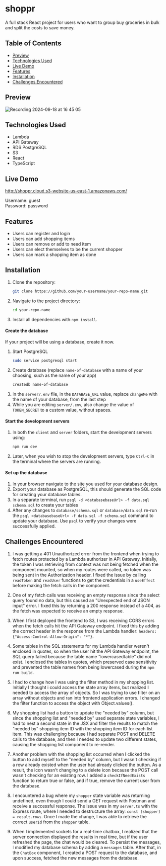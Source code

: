# shoppr

A full stack React project for users who want to group buy groceries in bulk and split the costs to save money.

## Table of Contents

- [Preview](#preview)
- [Technologies Used](#technologies-used)
- [Live Demo](#live-demo)
- [Features](#features)
- [Installation](#installation)
- [Challenges Encountered](#challenges-encountered)

## Preview

![Recording 2024-09-18 at 16 45 05](https://github.com/user-attachments/assets/00b1de4b-b80c-4192-9be6-73620f8dcac9)

## Technologies Used

- Lambda
- API Gateway
- RDS PostgreSQL
- S3
- React
- TypeScript

## Live Demo

http://shoppr.cloud.s3-website-us-east-1.amazonaws.com/

Username: guest  
Password: password

## Features

- Users can register and login
- Users can add shopping items
- Users can remove or add to need item
- Users can elect themselves to be the current shopper
- Users can mark a shopping item as done

## Installation

1. Clone the repository:
   ```bash
   git clone https://github.com/your-username/your-repo-name.git
   ```
2. Navigate to the project directory:
   ```bash
   cd your-repo-name
   ```
3. Install all dependencies with `npm install`.

#### Create the database

If your project will be using a database, create it now.

1. Start PostgreSQL
   ```sh
   sudo service postgresql start
   ```
1. Create database (replace `name-of-database` with a name of your choosing, such as the name of your app)
   ```sh
   createdb name-of-database
   ```
1. In the `server/.env` file, in the `DATABASE_URL` value, replace `changeMe` with the name of your database, from the last step
1. While you are editing `server/.env`, also change the value of `TOKEN_SECRET` to a custom value, without spaces.

#### Start the development servers

1. In both the `client` and `server` folders, start the development servers using:
   ```sh
   npm run dev
   ```
1. Later, when you wish to stop the development servers, type `Ctrl-C` in the terminal where the servers are running.

#### Set up the database

1. In your browser navigate to the site you used for your database design.
2. Export your database as PostgreSQL, this should generate the SQL code for creating your database tables.
3. In a separate terminal, run `psql -d <databasebaseUrl> -f data.sql schema.sql` to create your tables
4. After any changes to `database/schema.sql` or `database/data.sql` re-run the `psql <databasebaseUrl> -f data.sql -f schema.sql` command to update your database. Use `psql` to verify your changes were successfully applied.

## Challenges Encountered

1. I was getting a 401 Unauthorized error from the frontend when trying to fetch routes protected by a Lambda authorizer in API Gateway. Initially, the token I was retrieving from context was not being fetched when the component mounted, so when my routes were called, no token was being sent in the Authorization header. I fixed the issue by calling `readToken` and `readUser` functions to get the credentials in a `useEffect` before making the fetch calls in the component.

2. One of my fetch calls was receiving an empty response since the select query found no data, but this caused an "Unexpected end of JSON input" error. I fixed this by returning a 200 response instead of a 404, as the fetch was expected to receive an empty response.

3. When I first deployed the frontend to S3, I was receiving CORS errors when the fetch calls hit the API Gateway endpoint. I fixed this by adding the correct header in the response from the Lambda handler: `headers: {"Access-Control-Allow-Origin": "*"}`.

4. Some tables in the SQL statements for my Lambda handler weren't enclosed in quotes, so when the user hit the API Gateway endpoint, the SQL query failed because the table name "lowercasedtable" did not exist. I enclosed the tables in quotes, which preserved case sensitivity and prevented the table names from being lowercased during the `npm run build`.

5. I had to change how I was using the filter method in my shopping list. Initially I thought i could access the state array items, but realized I needed to access the array of objects. So I was trying to use filter on an array without objects and ran into frontend application errors. I changed the filter function to access the object with Object.values().

6. My shopping list had a button to update the "needed by" column, but since the shopping list and "needed by" used separate state variables, I had to nest a second state in the JSX and filter the results to match the "needed by" shopping item ID with the shopping item ID for each list item. This was challenging because I had separate POST and DELETE calls to the database, and then I needed to update two different states, causing the shopping list component to re-render.

7. Another problem with the shopping list occurred when I clicked the button to add myself to the "needed by" column, but I wasn't checking if a row already existed when the user had already clicked the button. As a result, the icon wasn't changing to a delete icon because the POST call wasn't checking for an existing row. I added a `checkIfNeedExists` function to return true or false, and if true, remove the current user from the database.

8. I encountered a bug where my `shopper` state variable was returning undefined, even though I could send a GET request with Postman and receive a successful response. The issue was in my `server.ts` with the Express route, where I needed to destructure the array: `const [shopper] = result.rows`. Once I made the change, I was able to retrieve the correct `userId` from the `shopper` table.

9. When I implemented sockets for a real-time chatbox, I realized that the server connection displayed the results in real time, but if the user refreshed the page, the chat would be cleared. To persist the messages, I modified my database schema by adding a `messages` table. After that, in the `ChatBox` component, I created a POST request to the database, and upon success, fetched the new messages from the database.
